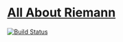 [All About Riemann](http://aphyr.github.com/riemann/)
===

[![Build Status](https://travis-ci.org/aphyr/riemann.png)](https://travis-ci.org/aphyr/riemann)


